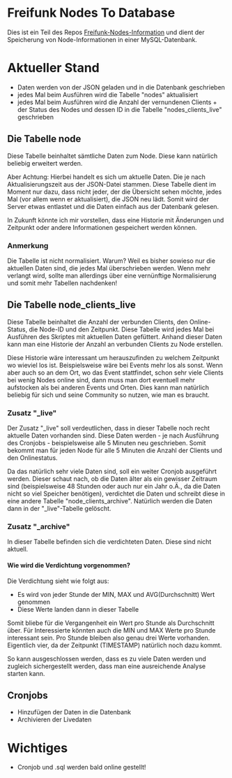 # Freifunk Nodes To Database
Dies ist ein Teil des Repos [Freifunk-Nodes-Information](https://github.com/odadev/Freifunk-Nodes-Informationen) und dient der Speicherung von Node-Informationen in einer MySQL-Datenbank.

# Aktueller Stand
* Daten werden von der JSON geladen und in die Datenbank geschrieben
 * jedes Mal beim Ausführen wird die Tabelle "nodes" aktualisiert
 * jedes Mal beim Ausführen wird die Anzahl der vernundenen Clients + der Status des Nodes und dessen ID in die Tabelle "nodes_clients_live" geschrieben

## Die Tabelle node
Diese Tabelle beinhaltet sämtliche Daten zum Node. Diese kann natürlich beliebig erweitert werden.

Aber Achtung: Hierbei handelt es sich um aktuelle Daten. Die je nach Aktualisierungszeit aus der JSON-Datei stammen.
Diese Tabelle dient im Moment nur dazu, dass nicht jeder, der die Übersicht sehen möchte, jedes Mal (vor allem wenn er aktualisiert), die JSON neu lädt.
Somit wird der Server etwas entlastet und die Daten einfach aus der Datenbank gelesen.

In Zukunft könnte ich mir vorstellen, dass eine Historie mit Änderungen und Zeitpunkt oder andere Informationen gespeichert werden können.

### Anmerkung
Die Tabelle ist nicht normalisiert. Warum? Weil es bisher sowieso nur die aktuellen Daten sind, die jedes Mal überschrieben werden. Wenn mehr verlangt wird, sollte man allerdings über eine vernünftige Normalisierung und somit mehr Tabellen nachdenken!

## Die Tabelle node_clients_live
Diese Tabelle beinhaltet die Anzahl der verbunden Clients, den Online-Status, die Node-ID und den Zeitpunkt. Diese Tabelle wird jedes Mal bei Ausführen des Skriptes mit aktuellen Daten gefüttert.
Anhand dieser Daten kann man eine Historie der Anzahl an verbunden Clients zu Node erstellen.

Diese Historie wäre interessant um herauszufinden zu welchem Zeitpunkt wo wieviel los ist. Beispielsweise wäre bei Events mehr los als sonst. Wenn aber auch so an dem Ort, wo das Event stattfindet, schon sehr viele Clients bei wenig Nodes online sind, dann muss man dort eventuell mehr aufstocken als bei anderen Events und Orten.
Dies kann man natürlich beliebig für sich und seine Community so nutzen, wie man es braucht.

### Zusatz "_live"
Der Zusatz "_live" soll verdeutlichen, dass in dieser Tabelle noch recht aktuelle Daten vorhanden sind. Diese Daten werden - je nach Ausführung des Cronjobs - beispielsweise alle 5 Minuten neu geschrieben. Somit bekommt man für jeden Node für alle 5 Minuten die Anzahl der Clients und den Onlinestatus.

Da das natürlich sehr viele Daten sind, soll ein weiter Cronjob ausgeführt werden. Dieser schaut nach, ob die Daten älter als ein gewisser Zeitraum sind (beispielsweise 48 Stunden oder auch nur ein Jahr o.Ä., da die Daten nicht so viel Speicher benötigen), verdichtet die Daten und schreibt diese in eine andere Tabelle "node_clients_archive". Natürlich werden die Daten dann in der "_live"-Tabelle gelöscht.

### Zusatz "_archive"
In dieser Tabelle befinden sich die verdichteten Daten. Diese sind nicht aktuell.

#### Wie wird die Verdichtung vorgenommen?
Die Verdichtung sieht wie folgt aus:
* Es wird von jeder Stunde der MIN, MAX und AVG(Durchschnitt) Wert genommen
* Diese Werte landen dann in dieser Tabelle

Somit bliebe für die Vergangenheit ein Wert pro Stunde als Durchschnitt über. Für Interessierte könnten auch die MIN und MAX Werte pro Stunde interessant sein.
Pro Stunde bleiben also genau drei Werte vorhanden. Eigentlich vier, da der Zeitpunkt (TIMESTAMP) natürlich noch dazu kommt.

So kann ausgeschlossen werden, dass es zu viele Daten werden und zugleich sichergestellt werden, dass man eine ausreichende Analyse starten kann.

## Cronjobs
* Hinzufügen der Daten in die Datenbank
* Archivieren der Livedaten


# Wichtiges
* Cronjob und .sql werden bald online gestellt!